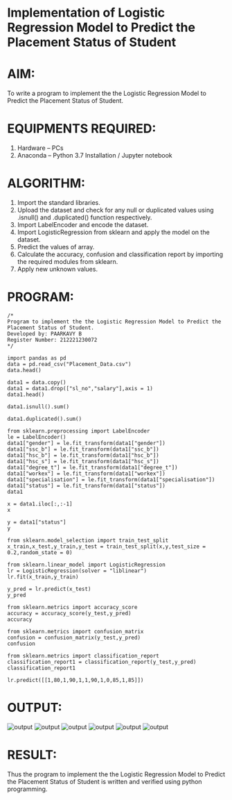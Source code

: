 # Implementation of Logistic Regression Model to Predict the Placement Status of Student

# AIM:
To write a program to implement the the Logistic Regression Model to Predict the Placement Status of Student.

# EQUIPMENTS REQUIRED:
1. Hardware – PCs
2. Anaconda – Python 3.7 Installation / Jupyter notebook

# ALGORITHM:
1. Import the standard libraries.
2. Upload the dataset and check for any null or duplicated values using .isnull()   and .duplicated() function respectively. 
3. Import LabelEncoder and encode the dataset.
4. Import LogisticRegression from sklearn and apply the model on the dataset.
5. Predict the values of array.
6. Calculate the accuracy, confusion and classification report by importing the required modules from sklearn.
7. Apply new unknown values.

# PROGRAM:
```
/*
Program to implement the the Logistic Regression Model to Predict the Placement Status of Student.
Developed by: PAARKAVY B
Register Number: 212221230072
*/
```

```
import pandas as pd
data = pd.read_csv("Placement_Data.csv")
data.head()

data1 = data.copy()
data1 = data1.drop(["sl_no","salary"],axis = 1)
data1.head()

data1.isnull().sum()

data1.duplicated().sum()

from sklearn.preprocessing import LabelEncoder
le = LabelEncoder()
data1["gender"] = le.fit_transform(data1["gender"])
data1["ssc_b"] = le.fit_transform(data1["ssc_b"])
data1["hsc_b"] = le.fit_transform(data1["hsc_b"])
data1["hsc_s"] = le.fit_transform(data1["hsc_s"])
data1["degree_t"] = le.fit_transform(data1["degree_t"])
data1["workex"] = le.fit_transform(data1["workex"])
data1["specialisation"] = le.fit_transform(data1["specialisation"])
data1["status"] = le.fit_transform(data1["status"])
data1

x = data1.iloc[:,:-1]
x

y = data1["status"]
y

from sklearn.model_selection import train_test_split
x_train,x_test,y_train,y_test = train_test_split(x,y,test_size = 0.2,random_state = 0)

from sklearn.linear_model import LogisticRegression
lr = LogisticRegression(solver = "liblinear")
lr.fit(x_train,y_train)

y_pred = lr.predict(x_test)
y_pred

from sklearn.metrics import accuracy_score
accuracy = accuracy_score(y_test,y_pred)
accuracy

from sklearn.metrics import confusion_matrix
confusion = confusion_matrix(y_test,y_pred)
confusion

from sklearn.metrics import classification_report
classification_report1 = classification_report(y_test,y_pred)
classification_report1

lr.predict([[1,80,1,90,1,1,90,1,0,85,1,85]])
```

# OUTPUT:
![output](op1.png)
![output](op2.png)
![output](op3.png)
![output](op4.png)
![output](op5.png)
![output](op6.png)

# RESULT:
Thus the program to implement the the Logistic Regression Model to Predict the Placement Status of Student is written and verified using python programming.
